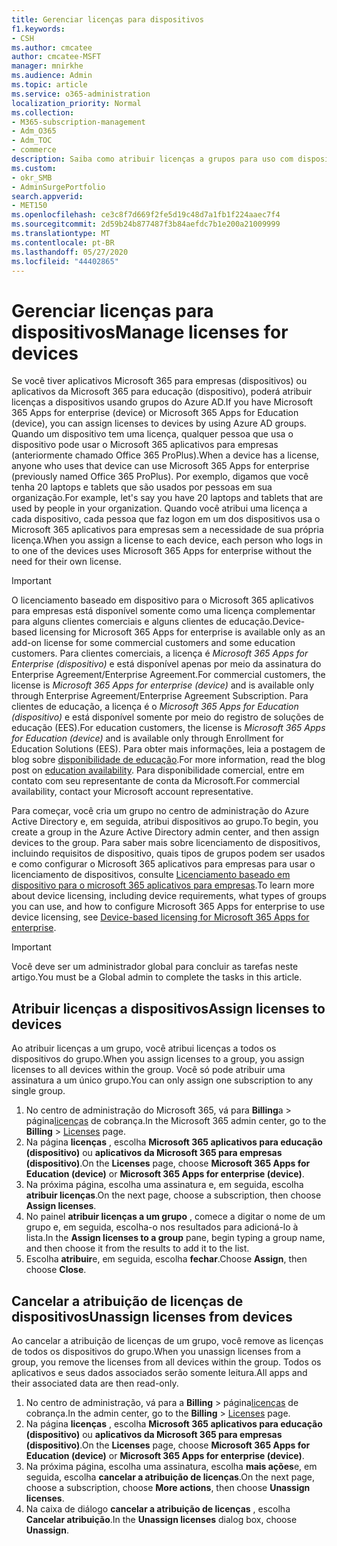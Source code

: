 ```yaml
---
title: Gerenciar licenças para dispositivos
f1.keywords:
- CSH
ms.author: cmcatee
author: cmcatee-MSFT
manager: mnirkhe
ms.audience: Admin
ms.topic: article
ms.service: o365-administration
localization_priority: Normal
ms.collection:
- M365-subscription-management
- Adm_O365
- Adm_TOC
- commerce
description: Saiba como atribuir licenças a grupos para uso com dispositivos.
ms.custom:
- okr_SMB
- AdminSurgePortfolio
search.appverid:
- MET150
ms.openlocfilehash: ce3c8f7d669f2fe5d19c48d7a1fb1f224aaec7f4
ms.sourcegitcommit: 2d59b24b877487f3b84aefdc7b1e200a21009999
ms.translationtype: MT
ms.contentlocale: pt-BR
ms.lasthandoff: 05/27/2020
ms.locfileid: "44402865"
---
```

# <a name="manage-licenses-for-devices"></a><span data-ttu-id="d83d9-103">Gerenciar licenças para dispositivos</span><span class="sxs-lookup"><span data-stu-id="d83d9-103">Manage licenses for devices</span></span>

<span data-ttu-id="d83d9-104">Se você tiver aplicativos Microsoft 365 para empresas (dispositivos) ou aplicativos da Microsoft 365 para educação (dispositivo), poderá atribuir licenças a dispositivos usando grupos do Azure AD.</span><span class="sxs-lookup"><span data-stu-id="d83d9-104">If you have Microsoft 365 Apps for enterprise (device) or Microsoft 365 Apps for Education (device), you can assign licenses to devices by using Azure AD groups.</span></span> <span data-ttu-id="d83d9-105">Quando um dispositivo tem uma licença, qualquer pessoa que usa o dispositivo pode usar o Microsoft 365 aplicativos para empresas (anteriormente chamado Office 365 ProPlus).</span><span class="sxs-lookup"><span data-stu-id="d83d9-105">When a device has a license, anyone who uses that device can use Microsoft 365 Apps for enterprise (previously named Office 365 ProPlus).</span></span> <span data-ttu-id="d83d9-106">Por exemplo, digamos que você tenha 20 laptops e tablets que são usados por pessoas em sua organização.</span><span class="sxs-lookup"><span data-stu-id="d83d9-106">For example, let's say you have 20 laptops and tablets that are used by people in your organization.</span></span> <span data-ttu-id="d83d9-107">Quando você atribui uma licença a cada dispositivo, cada pessoa que faz logon em um dos dispositivos usa o Microsoft 365 aplicativos para empresas sem a necessidade de sua própria licença.</span><span class="sxs-lookup"><span data-stu-id="d83d9-107">When you assign a license to each device, each person who logs in to one of the devices uses Microsoft 365 Apps for enterprise without the need for their own license.</span></span>

> [!IMPORTANT]
> <span data-ttu-id="d83d9-108">O licenciamento baseado em dispositivo para o Microsoft 365 aplicativos para empresas está disponível somente como uma licença complementar para alguns clientes comerciais e alguns clientes de educação.</span><span class="sxs-lookup"><span data-stu-id="d83d9-108">Device-based licensing for Microsoft 365 Apps for enterprise is available only as an add-on license for some commercial customers and some education customers.</span></span> <span data-ttu-id="d83d9-109">Para clientes comerciais, a licença é *Microsoft 365 Apps for Enterprise (dispositivo)* e está disponível apenas por meio da assinatura do Enterprise Agreement/Enterprise Agreement.</span><span class="sxs-lookup"><span data-stu-id="d83d9-109">For commercial customers, the license is *Microsoft 365 Apps for enterprise (device)* and is available only through Enterprise Agreement/Enterprise Agreement Subscription.</span></span> <span data-ttu-id="d83d9-110">Para clientes de educação, a licença é o *Microsoft 365 Apps for Education (dispositivo)* e está disponível somente por meio do registro de soluções de educação (EES).</span><span class="sxs-lookup"><span data-stu-id="d83d9-110">For education customers, the license is *Microsoft 365 Apps for Education (device)* and is available only through Enrollment for Education Solutions (EES).</span></span> <span data-ttu-id="d83d9-111">Para obter mais informações, leia a postagem de blog sobre [disponibilidade de educação](https://educationblog.microsoft.com/2019/08/attention-it-administrators-announcing-device-based-subscription-for-education/).</span><span class="sxs-lookup"><span data-stu-id="d83d9-111">For more information, read the blog post on [education availability](https://educationblog.microsoft.com/2019/08/attention-it-administrators-announcing-device-based-subscription-for-education/).</span></span> <span data-ttu-id="d83d9-112">Para disponibilidade comercial, entre em contato com seu representante de conta da Microsoft.</span><span class="sxs-lookup"><span data-stu-id="d83d9-112">For commercial availability, contact your Microsoft account representative.</span></span>

<span data-ttu-id="d83d9-113">Para começar, você cria um grupo no centro de administração do Azure Active Directory e, em seguida, atribui dispositivos ao grupo.</span><span class="sxs-lookup"><span data-stu-id="d83d9-113">To begin, you create a group in the Azure Active Directory admin center, and then assign devices to the group.</span></span> <span data-ttu-id="d83d9-114">Para saber mais sobre licenciamento de dispositivos, incluindo requisitos de dispositivo, quais tipos de grupos podem ser usados e como configurar o Microsoft 365 aplicativos para empresas para usar o licenciamento de dispositivos, consulte [Licenciamento baseado em dispositivo para o microsoft 365 aplicativos para empresas](https://go.microsoft.com/fwlink/p/?linkid=2094216).</span><span class="sxs-lookup"><span data-stu-id="d83d9-114">To learn more about device licensing, including device requirements, what types of groups you can use, and how to configure Microsoft 365 Apps for enterprise to use device licensing, see [Device-based licensing for Microsoft 365 Apps for enterprise](https://go.microsoft.com/fwlink/p/?linkid=2094216).</span></span>

> [!IMPORTANT]
> <span data-ttu-id="d83d9-115">Você deve ser um administrador global para concluir as tarefas neste artigo.</span><span class="sxs-lookup"><span data-stu-id="d83d9-115">You must be a Global admin to complete the tasks in this article.</span></span>

## <a name="assign-licenses-to-devices"></a><span data-ttu-id="d83d9-116">Atribuir licenças a dispositivos</span><span class="sxs-lookup"><span data-stu-id="d83d9-116">Assign licenses to devices</span></span>

<span data-ttu-id="d83d9-117">Ao atribuir licenças a um grupo, você atribui licenças a todos os dispositivos do grupo.</span><span class="sxs-lookup"><span data-stu-id="d83d9-117">When you assign licenses to a group, you assign licenses to all devices within the group.</span></span> <span data-ttu-id="d83d9-118">Você só pode atribuir uma assinatura a um único grupo.</span><span class="sxs-lookup"><span data-stu-id="d83d9-118">You can only assign one subscription to any single group.</span></span>

1. <span data-ttu-id="d83d9-119">No centro de administração do Microsoft 365, vá para **Billing**a  >  página<a href="https://go.microsoft.com/fwlink/p/?linkid=842264" target="_blank">licenças</a> de cobrança.</span><span class="sxs-lookup"><span data-stu-id="d83d9-119">In the Microsoft 365 admin center, go to the **Billing** > <a href="https://go.microsoft.com/fwlink/p/?linkid=842264" target="_blank">Licenses</a> page.</span></span>
2. <span data-ttu-id="d83d9-120">Na página **licenças** , escolha **Microsoft 365 aplicativos para educação (dispositivo)** ou **aplicativos da Microsoft 365 para empresas (dispositivo)**.</span><span class="sxs-lookup"><span data-stu-id="d83d9-120">On the **Licenses** page, choose **Microsoft 365 Apps for Education (device)** or **Microsoft 365 Apps for enterprise (device)**.</span></span>
3. <span data-ttu-id="d83d9-121">Na próxima página, escolha uma assinatura e, em seguida, escolha **atribuir licenças**.</span><span class="sxs-lookup"><span data-stu-id="d83d9-121">On the next page, choose a subscription, then choose **Assign licenses**.</span></span>
4. <span data-ttu-id="d83d9-122">No painel **atribuir licenças a um grupo** , comece a digitar o nome de um grupo e, em seguida, escolha-o nos resultados para adicioná-lo à lista.</span><span class="sxs-lookup"><span data-stu-id="d83d9-122">In the **Assign licenses to a group** pane, begin typing a group name, and then choose it from the results to add it to the list.</span></span>
5. <span data-ttu-id="d83d9-123">Escolha **atribuir**e, em seguida, escolha **fechar**.</span><span class="sxs-lookup"><span data-stu-id="d83d9-123">Choose **Assign**, then choose **Close**.</span></span>

## <a name="unassign-licenses-from-devices"></a><span data-ttu-id="d83d9-124">Cancelar a atribuição de licenças de dispositivos</span><span class="sxs-lookup"><span data-stu-id="d83d9-124">Unassign licenses from devices</span></span>

<span data-ttu-id="d83d9-125">Ao cancelar a atribuição de licenças de um grupo, você remove as licenças de todos os dispositivos do grupo.</span><span class="sxs-lookup"><span data-stu-id="d83d9-125">When you unassign licenses from a group, you remove the licenses from all devices within the group.</span></span> <span data-ttu-id="d83d9-126">Todos os aplicativos e seus dados associados serão somente leitura.</span><span class="sxs-lookup"><span data-stu-id="d83d9-126">All apps and their associated data are then read-only.</span></span>

1. <span data-ttu-id="d83d9-127">No centro de administração, vá para a **Billing**  >  página<a href="https://go.microsoft.com/fwlink/p/?linkid=842264" target="_blank">licenças</a> de cobrança.</span><span class="sxs-lookup"><span data-stu-id="d83d9-127">In the admin center, go to the **Billing** > <a href="https://go.microsoft.com/fwlink/p/?linkid=842264" target="_blank">Licenses</a> page.</span></span>
2. <span data-ttu-id="d83d9-128">Na página **licenças** , escolha **Microsoft 365 aplicativos para educação (dispositivo)** ou **aplicativos da Microsoft 365 para empresas (dispositivo)**.</span><span class="sxs-lookup"><span data-stu-id="d83d9-128">On the **Licenses** page, choose **Microsoft 365 Apps for Education (device)** or **Microsoft 365 Apps for enterprise (device)**.</span></span>
3. <span data-ttu-id="d83d9-129">Na próxima página, escolha uma assinatura, escolha **mais ações**e, em seguida, escolha **cancelar a atribuição de licenças**.</span><span class="sxs-lookup"><span data-stu-id="d83d9-129">On the next page, choose a subscription, choose **More actions**, then choose **Unassign licenses**.</span></span>
4. <span data-ttu-id="d83d9-130">Na caixa de diálogo **cancelar a atribuição de licenças** , escolha **Cancelar atribuição**.</span><span class="sxs-lookup"><span data-stu-id="d83d9-130">In the **Unassign licenses** dialog box, choose **Unassign**.</span></span>